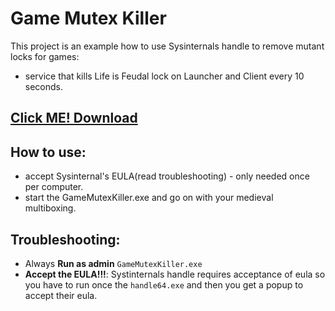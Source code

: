 # Game Mutex Killer
This project is an example how to use Sysinternals handle to remove mutant locks for games:
- service that kills Life is Feudal lock on Launcher and Client every 10 seconds.

## [Click ME! Download](https://github.com/rosudrag/GameMutexKiller/releases/download/1_2/GameMutexKiller.zip)

## How to use:
- accept Sysinternal's EULA(read troubleshooting) - only needed once per computer.
- start the GameMutexKiller.exe and go on with your medieval multiboxing.

## Troubleshooting:
- Always **Run as admin** `GameMutexKiller.exe` 
- **Accept the EULA!!!**: Systinternals handle requires acceptance of eula so you have to run once the `handle64.exe` and then you get a popup to accept their eula.
